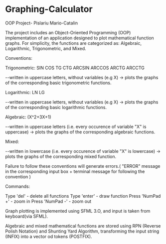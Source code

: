 # Graphing-Calculator
OOP Project- Pislariu Mario-Catalin 


The project includes an Object-Oriented Programming (OOP) implementation of an application designed to plot mathematical function graphs. For simplicity, the functions are categorized as: Algebraic, Logarithmic, Trigonometric, and Mixed.

Conventions:

Trigonometric: SIN COS TG CTG ARCSIN ARCCOS ARCTG ARCCTG

--written in uppercase letters, without variables (e.g X) -> plots the graphs of the corresponding basic trigonometric functions.

Logarithmic: LN LG

--written in uppercase letters, without variables (e.g X) -> plots the graphs of the corresponding basic logarithmic functions.

Algebraic: (X^2+3X+1)

--written in uppercase letters (i.e. every occurence of variable "X" is uppercase) -> plots the graphs of the corresponding algebraic functions.

Mixed:

--written in lowercase (i.e. every occurence of variable "X" is lowercase) -> plots the graphs of the corresponding mixed function. 

Failure to follow these conventions will generate errors.( "ERROR" message in the corresponding input box + terminal message for following the convention )

Commands: 

Type 'del' - delete all functions
Type 'enter' - draw function
Press 'NumPad +' - zoom in
Press 'NumPad -' - zoom out

Graph plotting is implemented using SFML 3.O, and input  is taken from keyboard(via SFML).

Algebraic and mixed mathematical functions are stored using RPN (Reverse Polish Notation) and Shunting Yard Algorithm, transforming the input string (INFIX) into a vector od tokens (POSTFIX).
